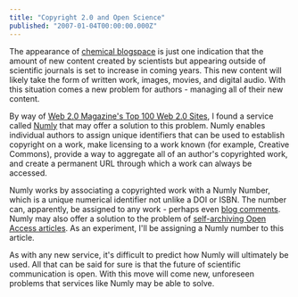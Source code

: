 ```yaml
---
title: "Copyright 2.0 and Open Science"
published: "2007-01-04T00:00:00.000Z"
---
```


The appearance of <a href="http://chem-bla-ics.blogspot.com/2006/12/updated-chemical-blogspace-layout-and.html">chemical blogspace</a> is just one indication that the amount of new content created by scientists but appearing outside of scientific journals is set to increase in coming years. This new content will likely take the form of written work, images, movies, and digital audio. With this situation comes a new problem for authors - managing all of their new content.

By way of <a href="http://web2magazine.blogspot.com/2007/01/thanks-for-web-2.html">Web 2.0 Magazine's Top 100 Web 2.0 Sites</a>, I found a service called <a href="http://numly.com">Numly</a> that may offer a solution to this problem. Numly enables individual authors to assign unique identifiers that can be used to establish copyright on a work, make licensing to a work known (for example, Creative Commons), provide a way to aggregate all of an author's copyrighted work, and create a permanent URL through which a work can always be accessed.

Numly works by associating a copyrighted work with a Numly Number, which is a unique numerical identifier not unlike a DOI or ISBN. The number can, apparently, be assigned to any work - perhaps even <a href="http://wwmm.ch.cam.ac.uk/blogs/murrayrust/?p=220">blog comments</a>. Numly may also offer a solution to the problem of <a href="http://depth-first.com/articles/2006/11/28/the-open-access-ecosystem">self-archiving Open Access articles</a>. As an experiment, I'll be assigning a Numly number to this article.

As with any new service, it's difficult to predict how Numly will ultimately be used. All that can be said for sure is that the future of scientific communication is open. With this move will come new, unforeseen problems that services like Numly may be able to solve.

